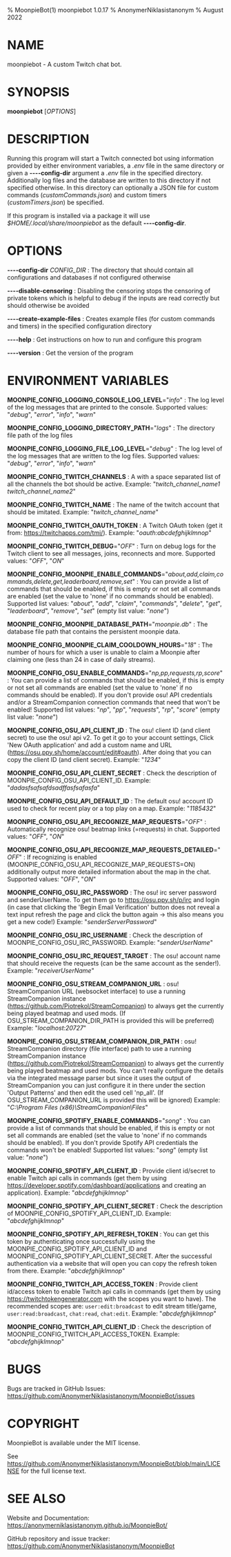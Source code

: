 % MoonpieBot(1) moonpiebot 1.0.17
% AnonymerNiklasistanonym
% August 2022

# NAME

moonpiebot - A custom Twitch chat bot.

# SYNOPSIS

**moonpiebot** [*OPTIONS*]

# DESCRIPTION

Running this program will start a Twitch connected bot using information provided by either environment variables, a *.env* file in the same directory or given a **----config-dir** argument a *.env* file in the specified directory. Additionally log files and the database are written to this directory if not specified otherwise. In this directory can optionally a JSON file for custom commands (*customCommands.json*) and custom timers (*customTimers.json*) be specified.

If this program is installed via a package it will use *$HOME/.local/share/moonpiebot* as the default **----config-dir**.

# OPTIONS

**----config-dir** *CONFIG_DIR*
: The directory that should contain all configurations and databases if not configured otherwise

**----disable-censoring**
: Disabling the censoring stops the censoring of private tokens which is helpful to debug if the inputs are read correctly but should otherwise be avoided

**----create-example-files**
: Creates example files (for custom commands and timers) in the specified configuration directory

**----help**
: Get instructions on how to run and configure this program

**----version**
: Get the version of the program

# ENVIRONMENT VARIABLES

**MOONPIE_CONFIG_LOGGING_CONSOLE_LOG_LEVEL**="*info*"
: The log level of the log messages that are printed to the console.
Supported values: "*debug*", "*error*", "*info*", "*warn*"

**MOONPIE_CONFIG_LOGGING_DIRECTORY_PATH**="*logs*"
: The directory file path of the log files

**MOONPIE_CONFIG_LOGGING_FILE_LOG_LEVEL**="*debug*"
: The log level of the log messages that are written to the log files.
Supported values: "*debug*", "*error*", "*info*", "*warn*"

**MOONPIE_CONFIG_TWITCH_CHANNELS**
: A with a space separated list of all the channels the bot should be active.
Example: "*twitch_channel_name1 twitch_channel_name2*"

**MOONPIE_CONFIG_TWITCH_NAME**
: The name of the twitch account that should be imitated.
Example: "*twitch_channel_name*"

**MOONPIE_CONFIG_TWITCH_OAUTH_TOKEN**
: A Twitch OAuth token (get it from: https://twitchapps.com/tmi/).
Example: "*oauth:abcdefghijklmnop*"

**MOONPIE_CONFIG_TWITCH_DEBUG**="*OFF*"
: Turn on debug logs for the Twitch client to see all messages, joins, reconnects and more.
Supported values: "*OFF*", "*ON*"

**MOONPIE_CONFIG_MOONPIE_ENABLE_COMMANDS**="*about,add,claim,commands,delete,get,leaderboard,remove,set*"
: You can provide a list of commands that should be enabled, if this is empty or not set all commands are enabled (set the value to 'none' if no commands should be enabled).
Supported list values: "*about*", "*add*", "*claim*", "*commands*", "*delete*", "*get*", "*leaderboard*", "*remove*", "*set*" (empty list value: "*none*")

**MOONPIE_CONFIG_MOONPIE_DATABASE_PATH**="*moonpie.db*"
: The database file path that contains the persistent moonpie data.

**MOONPIE_CONFIG_MOONPIE_CLAIM_COOLDOWN_HOURS**="*18*"
: The number of hours for which a user is unable to claim a Moonpie after claiming one (less than 24 in case of daily streams).

**MOONPIE_CONFIG_OSU_ENABLE_COMMANDS**="*np,pp,requests,rp,score*"
: You can provide a list of commands that should be enabled, if this is empty or not set all commands are enabled (set the value to 'none' if no commands should be enabled). If you don't provide osu! API credentials and/or a StreamCompanion connection commands that need that won't be enabled!
Supported list values: "*np*", "*pp*", "*requests*", "*rp*", "*score*" (empty list value: "*none*")

**MOONPIE_CONFIG_OSU_API_CLIENT_ID**
: The osu! client ID (and client secret) to use the osu! api v2. To get it go to your account settings, Click 'New OAuth application' and add a custom name and URL (https://osu.ppy.sh/home/account/edit#oauth). After doing that you can copy the client ID (and client secret).
Example: "*1234*"

**MOONPIE_CONFIG_OSU_API_CLIENT_SECRET**
: Check the description of MOONPIE_CONFIG_OSU_API_CLIENT_ID.
Example: "*dadasfsafsafdsadffasfsafasfa*"

**MOONPIE_CONFIG_OSU_API_DEFAULT_ID**
: The default osu! account ID used to check for recent play or a top play on a map.
Example: "*1185432*"

**MOONPIE_CONFIG_OSU_API_RECOGNIZE_MAP_REQUESTS**="*OFF*"
: Automatically recognize osu! beatmap links (=requests) in chat.
Supported values: "*OFF*", "*ON*"

**MOONPIE_CONFIG_OSU_API_RECOGNIZE_MAP_REQUESTS_DETAILED**="*OFF*"
: If recognizing is enabled (MOONPIE_CONFIG_OSU_API_RECOGNIZE_MAP_REQUESTS=ON) additionally output more detailed information about the map in the chat.
Supported values: "*OFF*", "*ON*"

**MOONPIE_CONFIG_OSU_IRC_PASSWORD**
: The osu! irc server password and senderUserName. To get them go to https://osu.ppy.sh/p/irc and login (in case that clicking the 'Begin Email Verification' button does not reveal a text input refresh the page and click the button again -> this also means you get a new code!)
Example: "*senderServerPassword*"

**MOONPIE_CONFIG_OSU_IRC_USERNAME**
: Check the description of MOONPIE_CONFIG_OSU_IRC_PASSWORD.
Example: "*senderUserName*"

**MOONPIE_CONFIG_OSU_IRC_REQUEST_TARGET**
: The osu! account name that should receive the requests (can be the same account as the sender!).
Example: "*receiverUserName*"

**MOONPIE_CONFIG_OSU_STREAM_COMPANION_URL**
: osu! StreamCompanion URL (websocket interface) to use a running StreamCompanion instance (https://github.com/Piotrekol/StreamCompanion) to always get the currently being played beatmap and used mods. (If OSU_STREAM_COMPANION_DIR_PATH is provided this will be preferred)
Example: "*localhost:20727*"

**MOONPIE_CONFIG_OSU_STREAM_COMPANION_DIR_PATH**
: osu! StreamCompanion directory (file interface) path to use a running StreamCompanion instance (https://github.com/Piotrekol/StreamCompanion) to always get the currently being played beatmap and used mods. You can't really configure the details via the integrated message parser but since it uses the output of StreamCompanion you can just configure it in there under the section 'Output Patterns' and then edit the used cell 'np_all'. (If OSU_STREAM_COMPANION_URL is provided this will be ignored)
Example: "*C:\Program Files (x86)\StreamCompanion\Files*"

**MOONPIE_CONFIG_SPOTIFY_ENABLE_COMMANDS**="*song*"
: You can provide a list of commands that should be enabled, if this is empty or not set all commands are enabled (set the value to 'none' if no commands should be enabled). If you don't provide Spotify API credentials the commands won't be enabled!
Supported list values: "*song*" (empty list value: "*none*")

**MOONPIE_CONFIG_SPOTIFY_API_CLIENT_ID**
: Provide client id/secret to enable Twitch api calls in commands (get them by using https://developer.spotify.com/dashboard/applications and creating an application).
Example: "*abcdefghijklmnop*"

**MOONPIE_CONFIG_SPOTIFY_API_CLIENT_SECRET**
: Check the description of MOONPIE_CONFIG_SPOTIFY_API_CLIENT_ID.
Example: "*abcdefghijklmnop*"

**MOONPIE_CONFIG_SPOTIFY_API_REFRESH_TOKEN**
: You can get this token by authenticating once successfully using the MOONPIE_CONFIG_SPOTIFY_API_CLIENT_ID and MOONPIE_CONFIG_SPOTIFY_API_CLIENT_SECRET. After the successful authentication via a website that will open you can copy the refresh token from there.
Example: "*abcdefghijklmnop*"

**MOONPIE_CONFIG_TWITCH_API_ACCESS_TOKEN**
: Provide client id/access token to enable Twitch api calls in commands (get them by using https://twitchtokengenerator.com with the scopes you want to have). The recommended scopes are: `user:edit:broadcast` to edit stream title/game, `user:read:broadcast`, `chat:read`, `chat:edit`.
Example: "*abcdefghijklmnop*"

**MOONPIE_CONFIG_TWITCH_API_CLIENT_ID**
: Check the description of MOONPIE_CONFIG_TWITCH_API_ACCESS_TOKEN.
Example: "*abcdefghijklmnop*"

# BUGS

Bugs are tracked in GitHub Issues: https://github.com/AnonymerNiklasistanonym/MoonpieBot/issues

# COPYRIGHT

MoonpieBot is available under the MIT license.

See https://github.com/AnonymerNiklasistanonym/MoonpieBot/blob/main/LICENSE for the full license text.

# SEE ALSO

Website and Documentation: https://anonymerniklasistanonym.github.io/MoonpieBot/

GitHub repository and issue tracker: https://github.com/AnonymerNiklasistanonym/MoonpieBot
